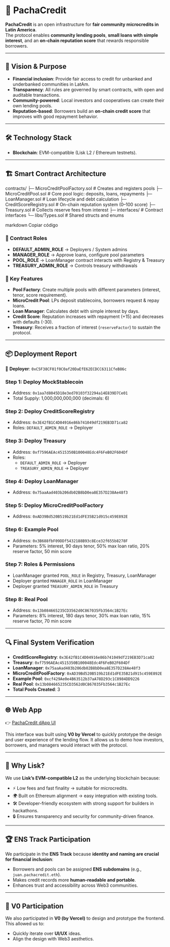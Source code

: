 # 🌱 PachaCredit

**PachaCredit** is an open infrastructure for **fair community microcredits in Latin America**.  
The protocol enables **community lending pools**, **small loans with simple interest**, and an **on-chain reputation score** that rewards responsible borrowers.  

---

## 🚀 Vision & Purpose

- **Financial inclusion**: Provide fair access to credit for unbanked and underbanked communities in LatAm.  
- **Transparency**: All rules are governed by smart contracts, with open and auditable transactions.  
- **Community-powered**: Local investors and cooperatives can create their own lending pools.  
- **Reputation-based**: Borrowers build an **on-chain credit score** that improves with good repayment behavior.  

---

## 🛠️ Technology Stack

- **Blockchain**: EVM-compatible (Lisk L2 / Ethereum testnets).  


---

## 🏗️ Smart Contract Architecture

contracts/
├─ MicroCreditPoolFactory.sol # Creates and registers pools
├─ MicroCreditPool.sol # Core pool logic: deposits, loans, repayments
├─ LoanManager.sol # Loan lifecycle and debt calculation
├─ CreditScoreRegistry.sol # On-chain reputation system (0–100 score)
├─ Treasury.sol # Collects reserve fees from interest
├─ interfaces/ # Contract interfaces
└─ libs/Types.sol # Shared structs and enums

markdown
Copiar código

### 🔹 Contract Roles
- **DEFAULT_ADMIN_ROLE** → Deployers / System admins  
- **MANAGER_ROLE** → Approve loans, configure pool parameters  
- **POOL_ROLE** → LoanManager contract interacts with Registry & Treasury  
- **TREASURY_ADMIN_ROLE** → Controls treasury withdrawals  

### 🔹 Key Features
- **Pool Factory**: Create multiple pools with different parameters (interest, tenor, score requirement).  
- **MicroCredit Pool**: LPs deposit stablecoins, borrowers request & repay loans.  
- **Loan Manager**: Calculates debt with simple interest by days.  
- **Credit Score**: Reputation increases with repayment (+15) and decreases with defaults (-30).  
- **Treasury**: Receives a fraction of interest (`reserveFactor`) to sustain the protocol.  

---

## 📦 Deployment Report

👤 **Deployer**: `0xC5F38CF01f0C0af20DaEfE62ECDCC6311CfeB86c`

### **Step 1: Deploy MockStablecoin**
- Address: `0x1aa7d8045D18e3ed70103f32294a14E839D7Ce01`  
- Total Supply: 1,000,000,000,000 (decimals: 6)  

### **Step 2: Deploy CreditScoreRegistry**
- Address: `0x3E42fB1C4D04916e86b741049df219EB3D71ca82`  
- Roles: `DEFAULT_ADMIN_ROLE` → Deployer  

### **Step 3: Deploy Treasury**
- Address: `0xf7596AEAc4515350B100048Edc4F6FeB02F604Df`  
- Roles:  
  - `DEFAULT_ADMIN_ROLE` → Deployer  
  - `TREASURY_ADMIN_ROLE` → Deployer  

### **Step 4: Deploy LoanManager**
- Address: `0x75aaAad403b206db02B8bD0ea8E357D238Ae48f3`  


### **Step 5: Deploy MicroCreditPoolFactory**
- Address: `0xAD39Bd520B519b21Ed1dFE35B21d915c459E892E`  

### **Step 6: Example Pool**
- Address: `0x3B688fbF09DDf5432188B93c8Ece32f655b8278F`  
- Parameters: 5% interest, 90 days tenor, 50% max loan ratio, 20% reserve factor, 50 min score  

### **Step 7: Roles & Permissions**
- LoanManager granted `POOL_ROLE` in Registry, Treasury, LoanManager  
- Deployer granted `MANAGER_ROLE` in LoanManager  
- Deployer granted `TREASURY_ADMIN_ROLE` in Treasury  

### **Step 8: Real Pool**
- Address: `0x13b084665235CD3562d0C867035Fb3564c1B27Ec`  
- Parameters: 8% interest, 180 days tenor, 30% max loan ratio, 15% reserve factor, 70 min score  

---

## 🔍 Final System Verification

- **CreditScoreRegistry**: `0x3E42fB1C4D04916e86b741049df219EB3D71ca82`  
- **Treasury**: `0xf7596AEAc4515350B100048Edc4F6FeB02F604Df`  
- **LoanManager**: `0x75aaAad403b206db02B8bD0ea8E357D238Ae48f3`  
- **MicroCreditPoolFactory**: `0xAD39Bd520B519b21Ed1dFE35B21d915c459E892E`  
- **Example Pool**: `0xcf429Ae0e4B63512b37aA78D293c1C8984DD9226`  
- **Real Pool**: `0x13b084665235CD3562d0C867035Fb3564c1B27Ec`  
- **Total Pools Created**: 3  

---

## 🌐 Web App

👉 [PachaCredit dApp UI](https://v0-micro-credit-dao-design.vercel.app/)  

This interface was built using **V0 by Vercel** to quickly prototype the design and user experience of the lending flow. It allows us to demo how investors, borrowers, and managers would interact with the protocol.

---

## 🔗 Why Lisk?

We use **Lisk’s EVM-compatible L2** as the underlying blockchain because:  
- ⚡ Low fees and fast finality → suitable for microcredits.  
- 🌍 Built on Ethereum alignment → easy integration with existing tools.  
- 🛠️ Developer-friendly ecosystem with strong support for builders in hackathons.  
- 🔒 Ensures transparency and security for community-driven finance.

---

## 🏆 ENS Track Participation

We participate in the **ENS Track** because **identity and naming are crucial for financial inclusion**:  
- Borrowers and pools can be assigned **ENS subdomains** (e.g., `juan.pachacredit.eth`).  
- Makes credit records more **human-readable and portable**.  
- Enhances trust and accessibility across Web3 communities.  

---

## 🎨 V0 Participation

We also participated in **V0 (by Vercel)** to design and prototype the frontend.  
This allowed us to:  
- Quickly iterate over **UI/UX** ideas.  
- Align the design with Web3 aesthetics. 
